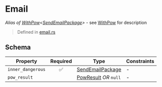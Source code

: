 # Email
*Alias of [WithPow](../pow/WithPow.md)\<[SendEmailPackage](../email/SendEmailPackage.md)\>* - see [WithPow](../pow/WithPow.md) for description
> Defined in [email.rs](../../../interface/src/interface/email.rs)

## Schema

| Property | Required | Type | Constraints |
| --- | :---: | --- | --- |
| `inner_dangerous` | ✅ | [SendEmailPackage](../email/SendEmailPackage.md) |  -  |
| `pow_result` |    | [PowResult](../pow/PowResult.md) *OR* `null` |  -  |


